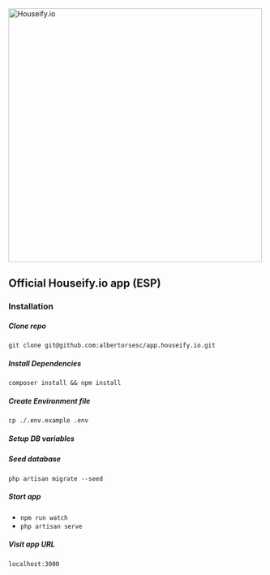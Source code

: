 <img width="500" alt="Houseify.io" src="https://i.postimg.cc/2jcqDgMd/houseify-13.png">

## Official Houseify.io app (ESP)

### Installation

##### Clone repo
`git clone git@github.com:albertorsesc/app.houseify.io.git`

##### Install Dependencies
`composer install && npm install`

##### Create Environment file
`cp ./.env.example .env`

##### Setup DB variables

##### Seed database
`php artisan migrate --seed`

##### Start app
* `npm run watch`
* `php artisan serve`

##### Visit app URL
`localhost:3000`

